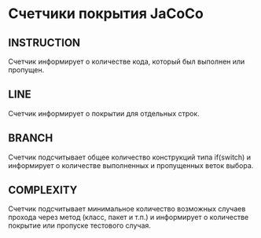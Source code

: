 # Счетчики покрытия JaCoCo

## INSTRUCTION

Счетчик информирует о количестве кода, который был выполнен или пропущен.

## LINE

Счетчик информирует о покрытии для отдельных строк.

## BRANCH

Счетчик подсчитывает общее количество конcтрукций типа if(switch) и информирует о количестве выполненных и пропущенных веток выбора.

## COMPLEXITY

Счетчик подсчитывает минимальное количество возможных случаев прохода через метод (класс, пакет и т.п.) и информирует о количестве покрытие или пропуске тестового случая. 
